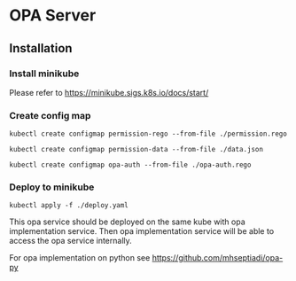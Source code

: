 # OPA Server

## Installation

### Install minikube

Please refer to https://minikube.sigs.k8s.io/docs/start/


### Create config map 
```shell
kubectl create configmap permission-rego --from-file ./permission.rego
```
```shell
kubectl create configmap permission-data --from-file ./data.json
```
```shell
kubectl create configmap opa-auth --from-file ./opa-auth.rego
```


### Deploy to minikube
```shell
kubectl apply -f ./deploy.yaml
```

This opa service should be deployed on the same kube with opa implementation service. Then opa implementation service will be able to access the opa service internally. 

For opa implementation on python see https://github.com/mhseptiadi/opa-py

